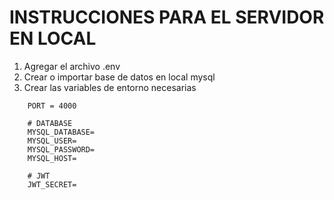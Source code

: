 # INSTRUCCIONES PARA EL SERVIDOR EN LOCAL

1. Agregar el archivo .env
2. Crear o importar base de datos en local mysql
3. Crear las variables de entorno necesarias

```
    PORT = 4000

    # DATABASE
    MYSQL_DATABASE=
    MYSQL_USER=
    MYSQL_PASSWORD=
    MYSQL_HOST=

    # JWT
    JWT_SECRET=
```
